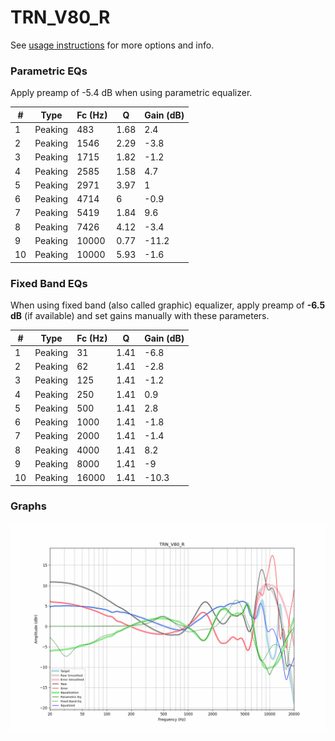 # TRN_V80_R
See [usage instructions](https://github.com/jaakkopasanen/AutoEq#usage) for more options and info.

### Parametric EQs
Apply preamp of -5.4 dB when using parametric equalizer.

|   # | Type    |   Fc (Hz) |    Q |   Gain (dB) |
|-----|---------|-----------|------|-------------|
|   1 | Peaking |       483 | 1.68 |         2.4 |
|   2 | Peaking |      1546 | 2.29 |        -3.8 |
|   3 | Peaking |      1715 | 1.82 |        -1.2 |
|   4 | Peaking |      2585 | 1.58 |         4.7 |
|   5 | Peaking |      2971 | 3.97 |         1   |
|   6 | Peaking |      4714 | 6    |        -0.9 |
|   7 | Peaking |      5419 | 1.84 |         9.6 |
|   8 | Peaking |      7426 | 4.12 |        -3.4 |
|   9 | Peaking |     10000 | 0.77 |       -11.2 |
|  10 | Peaking |     10000 | 5.93 |        -1.6 |

### Fixed Band EQs
When using fixed band (also called graphic) equalizer, apply preamp of **-6.5 dB** (if available) and set gains manually with these parameters.

|   # | Type    |   Fc (Hz) |    Q |   Gain (dB) |
|-----|---------|-----------|------|-------------|
|   1 | Peaking |        31 | 1.41 |        -6.8 |
|   2 | Peaking |        62 | 1.41 |        -2.8 |
|   3 | Peaking |       125 | 1.41 |        -1.2 |
|   4 | Peaking |       250 | 1.41 |         0.9 |
|   5 | Peaking |       500 | 1.41 |         2.8 |
|   6 | Peaking |      1000 | 1.41 |        -1.8 |
|   7 | Peaking |      2000 | 1.41 |        -1.4 |
|   8 | Peaking |      4000 | 1.41 |         8.2 |
|   9 | Peaking |      8000 | 1.41 |        -9   |
|  10 | Peaking |     16000 | 1.41 |       -10.3 |

### Graphs
![](./TRN_V80_R.png)

